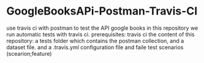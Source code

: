 # GoogleBooksAPi-Postman-Travis-CI
use travis ci with postman to test the API google books
in this repository  we run automatic tests with travis ci.
prerequisites:
travis ci
the content of this repository:
a tests folder which contains the postman collection, and a dataset file.
and a .travis.yml configuration file
and faile test scenarios (scearion;feature)
